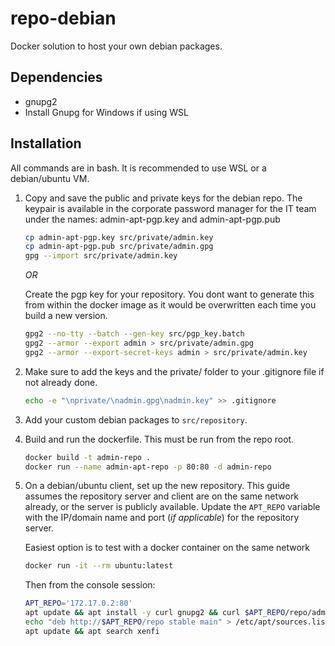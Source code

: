 # repo-debian

Docker solution to host your own debian packages.

## Dependencies

- gnupg2
- Install Gnupg for Windows if using WSL

## Installation

All commands are in bash. It is recommended to use WSL or a debian/ubuntu VM.

1. Copy and save the public and private keys for the debian repo. The keypair is available in the corporate password manager for the IT team under the names: admin-apt-pgp.key and admin-apt-pgp.pub

    ```bash
    cp admin-apt-pgp.key src/private/admin.key
    cp admin-apt-pgp.pub src/private/admin.gpg
    gpg --import src/private/admin.key
    ```

    *OR*

    Create the pgp key for your repository. You dont want to generate this from within the docker image as it would be overwritten each time you build a new version.

    ```bash
    gpg2 --no-tty --batch --gen-key src/pgp_key.batch
    gpg2 --armor --export admin > src/private/admin.gpg
    gpg2 --armor --export-secret-keys admin > src/private/admin.key
    ```

2. Make sure to add the keys and the private/ folder to your .gitignore file if not already done.

    ```bash
    echo -e "\nprivate/\nadmin.gpg\nadmin.key" >> .gitignore
    ```

3. Add your custom debian packages to `src/repository`.
4. Build and run the dockerfile. This must be run from the repo root.

    ```bash
    docker build -t admin-repo .
    docker run --name admin-apt-repo -p 80:80 -d admin-repo
    ```

5. On a debian/ubuntu client, set up the new repository. This guide assumes the repository server and client are on the same network already, or the server is publicly available. Update the `APT_REPO` variable with the IP/domain name and port (*if applicable*) for the repository server.

    Easiest option is to test with a docker container on the same network

    ```bash
    docker run -it --rm ubuntu:latest
    ```

    Then from the console session:

    ```bash
    APT_REPO='172.17.0.2:80'
    apt update && apt install -y curl gnupg2 && curl $APT_REPO/repo/admin.gpg | gpg --dearmor > /etc/apt/trusted.gpg.d/admin.gpg
    echo "deb http://$APT_REPO/repo stable main" > /etc/apt/sources.list.d/repo.list
    apt update && apt search xenfi
    ```
